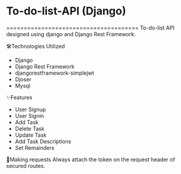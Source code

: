 # To-do-list-API (Django)
======================================
  To-do-list API designed using django and Django Rest Framework.

  🛠️Technologies Utilized
  * Django
  * Django Rest Framework
  * djangorestframework-simplejwt
  * Djoser
  * Mysql

  ✨Features
  * User Signup
  * User Signin
  * Add Task
  * Delete Task
  * Update Task
  * Add Task Descriptions
  * Set Remainders

  📮Making requests
    Always attach the token on the request header of secured routes.


